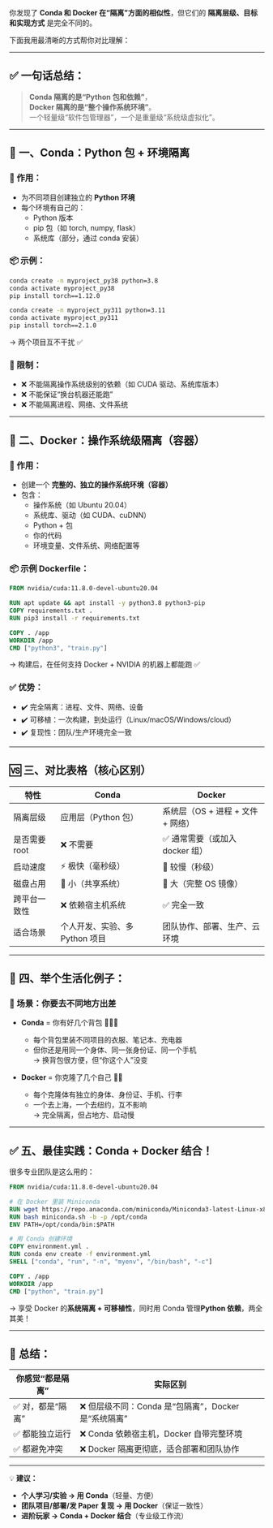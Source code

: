 你发现了 **Conda 和 Docker 在“隔离”方面的相似性**，但它们的 **隔离层级、目标和实现方式** 是完全不同的。

下面我用最清晰的方式帮你对比理解：

---

## ✅ 一句话总结：

> **Conda 隔离的是“Python 包和依赖”**，  
> **Docker 隔离的是“整个操作系统环境”**。  
> 一个轻量级“软件包管理器”，一个是重量级“系统级虚拟化”。

---

## 🧩 一、Conda：Python 包 + 环境隔离

### 🔧 作用：
- 为不同项目创建独立的 **Python 环境**
- 每个环境有自己的：
  - Python 版本
  - pip 包（如 torch, numpy, flask）
  - 系统库（部分，通过 conda 安装）

### 📦 示例：

```bash
conda create -n myproject_py38 python=3.8
conda activate myproject_py38
pip install torch==1.12.0

conda create -n myproject_py311 python=3.11
conda activate myproject_py311
pip install torch==2.1.0
```

→ 两个项目互不干扰 ✅

### 🚫 限制：
- ❌ 不能隔离操作系统级别的依赖（如 CUDA 驱动、系统库版本）
- ❌ 不能保证“换台机器还能跑”
- ❌ 不能隔离进程、网络、文件系统

---

## 🐳 二、Docker：操作系统级隔离（容器）

### 🔧 作用：
- 创建一个 **完整的、独立的操作系统环境（容器）**
- 包含：
  - 操作系统（如 Ubuntu 20.04）
  - 系统库、驱动（如 CUDA、cuDNN）
  - Python + 包
  - 你的代码
  - 环境变量、文件系统、网络配置等

### 📦 示例 Dockerfile：

```dockerfile
FROM nvidia/cuda:11.8.0-devel-ubuntu20.04

RUN apt update && apt install -y python3.8 python3-pip
COPY requirements.txt .
RUN pip3 install -r requirements.txt

COPY . /app
WORKDIR /app
CMD ["python3", "train.py"]
```

→ 构建后，在任何支持 Docker + NVIDIA 的机器上都能跑 ✅

### ✅ 优势：
- ✔️ 完全隔离：进程、文件、网络、设备
- ✔️ 可移植：一次构建，到处运行（Linux/macOS/Windows/cloud）
- ✔️ 复现性：团队/生产环境完全一致

---

## 🆚 三、对比表格（核心区别）

| 特性 | Conda | Docker |
|------|-------|--------|
| 隔离层级 | 应用层（Python 包） | 系统层（OS + 进程 + 文件 + 网络） |
| 是否需要 root | ❌ 不需要 | ✅ 通常需要（或加入 docker 组） |
| 启动速度 | ⚡ 极快（毫秒级） | 🐢 较慢（秒级） |
| 磁盘占用 | 💾 小（共享系统） | 💾 大（完整 OS 镜像） |
| 跨平台一致性 | ❌ 依赖宿主机系统 | ✅ 完全一致 |
| 适合场景 | 个人开发、实验、多 Python 项目 | 团队协作、部署、生产、云环境 |

---

## 🧠 四、举个生活化例子：

### 🎒 场景：你要去不同地方出差

- **Conda** = 你有好几个背包 👜👜👜  
  - 每个背包里装不同项目的衣服、笔记本、充电器  
  - 但你还是用同一个身体、同一张身份证、同一个手机  
  → 换背包很方便，但“你这个人”没变

- **Docker** = 你克隆了几个自己 👯‍♂️  
  - 每个克隆体有独立的身体、身份证、手机、行李  
  - 一个去上海，一个去纽约，互不影响  
  → 完全隔离，但占地方、启动慢

---

## ✅ 五、最佳实践：Conda + Docker 结合！

很多专业团队是这么用的：

```dockerfile
FROM nvidia/cuda:11.8.0-devel-ubuntu20.04

# 在 Docker 里装 Miniconda
RUN wget https://repo.anaconda.com/miniconda/Miniconda3-latest-Linux-x86_64.sh -O miniconda.sh
RUN bash miniconda.sh -b -p /opt/conda
ENV PATH=/opt/conda/bin:$PATH

# 用 Conda 创建环境
COPY environment.yml .
RUN conda env create -f environment.yml
SHELL ["conda", "run", "-n", "myenv", "/bin/bash", "-c"]

COPY . /app
WORKDIR /app
CMD ["python", "train.py"]
```

→ 享受 Docker 的**系统隔离 + 可移植性**，同时用 Conda 管理**Python 依赖**，两全其美！

---

## 🎯 总结：

| 你感觉“都是隔离” | 实际区别 |
|------------------|----------|
| ✅ 对，都是“隔离” | ❌ 但层级不同：Conda 是“包隔离”，Docker 是“系统隔离” |
| ✅ 都能独立运行 | ❌ Conda 依赖宿主机，Docker 自带完整环境 |
| ✅ 都避免冲突 | ❌ Docker 隔离更彻底，适合部署和团队协作 |

---

💡 **建议：**

- **个人学习/实验 → 用 Conda**（轻量、方便）
- **团队项目/部署/发 Paper 复现 → 用 Docker**（保证一致性）
- **进阶玩家 → Conda + Docker 结合**（专业级工作流）

